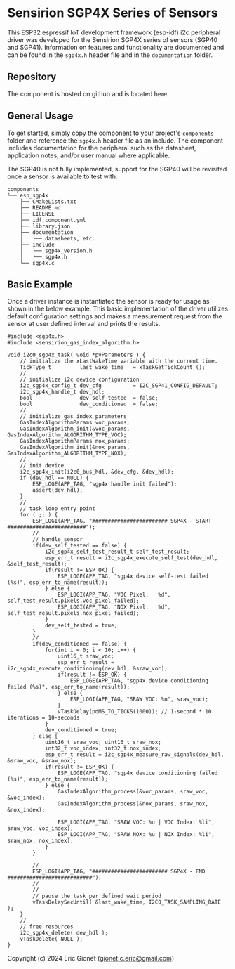 # Sensirion SGP4X Series of Sensors
This ESP32 espressif IoT development framework (esp-idf) i2c peripheral driver was developed for the Sensirion SGP4X series of sensors (SGP40 and SGP41).  Information on features and functionality are documented and can be found in the `sgp4x.h` header file and in the `documentation` folder.

## Repository
The component is hosted on github and is located here: 

## General Usage
To get started, simply copy the component to your project's `components` folder and reference the `sgp4x.h` header file as an include.  The component includes documentation for the peripheral such as the datasheet, application notes, and/or user manual where applicable.

The SGP40 is not fully implemented, support for the SGP40 will be revisited once a sensor is available to test with.
```
components
└── esp_sgp4x
    ├── CMakeLists.txt
    ├── README.md
    ├── LICENSE
    ├── idf_component.yml
    ├── library.json
    ├── documentation
    │   └── datasheets, etc.
    ├── include
    │   └── sgp4x_version.h
    │   └── sgp4x.h
    └── sgp4x.c
```

## Basic Example
Once a driver instance is instantiated the sensor is ready for usage as shown in the below example.   This basic implementation of the driver utilizes default configuration settings and makes a measurement request from the sensor at user defined interval and prints the results.

```
#include <sgp4x.h>
#include <sensirion_gas_index_algorithm.h>

void i2c0_sgp4x_task( void *pvParameters ) {
    // initialize the xLastWakeTime variable with the current time.
    TickType_t         last_wake_time   = xTaskGetTickCount ();
    //
    // initialize i2c device configuration
    i2c_sgp4x_config_t dev_cfg          = I2C_SGP41_CONFIG_DEFAULT;
    i2c_sgp4x_handle_t dev_hdl;
    bool               dev_self_tested  = false;
    bool               dev_conditioned  = false;
    //
    // initialize gas index parameters
    GasIndexAlgorithmParams voc_params;
    GasIndexAlgorithm_init(&voc_params, GasIndexAlgorithm_ALGORITHM_TYPE_VOC);
    GasIndexAlgorithmParams nox_params;
    GasIndexAlgorithm_init(&nox_params, GasIndexAlgorithm_ALGORITHM_TYPE_NOX);
    //
    // init device
    i2c_sgp4x_init(i2c0_bus_hdl, &dev_cfg, &dev_hdl);
    if (dev_hdl == NULL) {
        ESP_LOGE(APP_TAG, "sgp4x handle init failed");
        assert(dev_hdl);
    }
    //
    // task loop entry point
    for ( ;; ) {
        ESP_LOGI(APP_TAG, "######################## SGP4X - START #########################");
        //
        // handle sensor
        if(dev_self_tested == false) {
            i2c_sgp4x_self_test_result_t self_test_result;
            esp_err_t result = i2c_sgp4x_execute_self_test(dev_hdl, &self_test_result);
            if(result != ESP_OK) {
                ESP_LOGE(APP_TAG, "sgp4x device self-test failed (%s)", esp_err_to_name(result));
            } else {
                ESP_LOGI(APP_TAG, "VOC Pixel:   %d", self_test_result.pixels.voc_pixel_failed);
                ESP_LOGI(APP_TAG, "NOX Pixel:   %d", self_test_result.pixels.nox_pixel_failed);
            }
            dev_self_tested = true;
        }
        // 
        if(dev_conditioned == false) {
            for(int i = 0; i < 10; i++) {
                uint16_t sraw_voc; 
                esp_err_t result = i2c_sgp4x_execute_conditioning(dev_hdl, &sraw_voc);
                if(result != ESP_OK) {
                    ESP_LOGE(APP_TAG, "sgp4x device conditioning failed (%s)", esp_err_to_name(result));
                } else {
                    ESP_LOGI(APP_TAG, "SRAW VOC: %u", sraw_voc);
                }
                vTaskDelay(pdMS_TO_TICKS(1000)); // 1-second * 10 iterations = 10-seconds
            }
            dev_conditioned = true;
        } else {
            uint16_t sraw_voc; uint16_t sraw_nox;
            int32_t voc_index; int32_t nox_index;
            esp_err_t result = i2c_sgp4x_measure_raw_signals(dev_hdl, &sraw_voc, &sraw_nox);
            if(result != ESP_OK) {
                ESP_LOGE(APP_TAG, "sgp4x device conditioning failed (%s)", esp_err_to_name(result));
            } else {
                GasIndexAlgorithm_process(&voc_params, sraw_voc, &voc_index);
                GasIndexAlgorithm_process(&nox_params, sraw_nox, &nox_index);

                ESP_LOGI(APP_TAG, "SRAW VOC: %u | VOC Index: %li", sraw_voc, voc_index);
                ESP_LOGI(APP_TAG, "SRAW NOX: %u | NOX Index: %li", sraw_nox, nox_index);
            }
        }
        
        //
        ESP_LOGI(APP_TAG, "######################## SGP4X - END ###########################");
        //
        //
        // pause the task per defined wait period
        vTaskDelaySecUntil( &last_wake_time, I2C0_TASK_SAMPLING_RATE );
    }
    //
    // free resources
    i2c_sgp4x_delete( dev_hdl );
    vTaskDelete( NULL );
}
```



Copyright (c) 2024 Eric Gionet (gionet.c.eric@gmail.com)